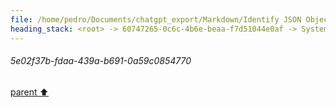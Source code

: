 ```yaml
---
file: /home/pedro/Documents/chatgpt_export/Markdown/Identify JSON Object Keys.md
heading_stack: <root> -> 60747265-0c6c-4b6e-beaa-f7d51044e0af -> System -> 63001cc6-1d28-4fbb-a549-efc65281f584 -> System -> aaa2e9e0-e9cb-4e2c-b570-b8aa9620d0d8 -> User -> 5e02f37b-fdaa-439a-b691-0a59c0854770
---
```

###### 5e02f37b-fdaa-439a-b691-0a59c0854770
[parent ⬆️](#aaa2e9e0-e9cb-4e2c-b570-b8aa9620d0d8)
